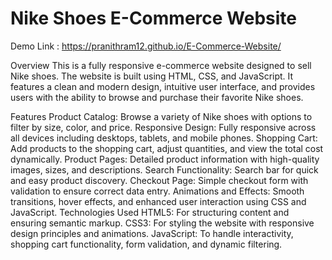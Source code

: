# Nike Shoes E-Commerce Website
Demo Link : https://pranithram12.github.io/E-Commerce-Website/

Overview
This is a fully responsive e-commerce website designed to sell Nike shoes. The website is built using HTML, CSS, and JavaScript. It features a clean and modern design, intuitive user interface, and provides users with the ability to browse and purchase their favorite Nike shoes.

Features
Product Catalog: Browse a variety of Nike shoes with options to filter by size, color, and price.
Responsive Design: Fully responsive across all devices including desktops, tablets, and mobile phones.
Shopping Cart: Add products to the shopping cart, adjust quantities, and view the total cost dynamically.
Product Pages: Detailed product information with high-quality images, sizes, and descriptions.
Search Functionality: Search bar for quick and easy product discovery.
Checkout Page: Simple checkout form with validation to ensure correct data entry.
Animations and Effects: Smooth transitions, hover effects, and enhanced user interaction using CSS and JavaScript.
Technologies Used
HTML5: For structuring content and ensuring semantic markup.
CSS3: For styling the website with responsive design principles and animations.
JavaScript: To handle interactivity, shopping cart functionality, form validation, and dynamic filtering.
